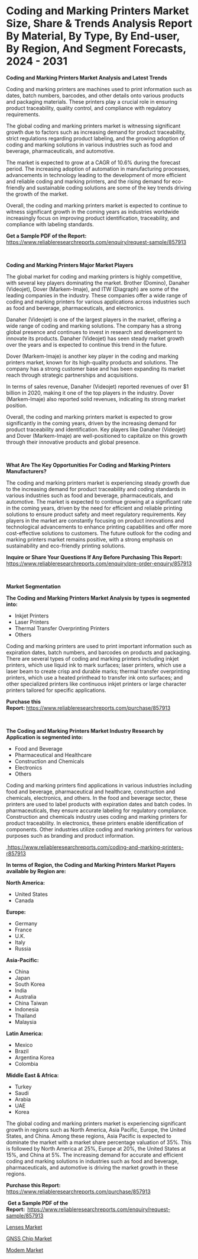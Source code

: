 <p><h1>Coding and Marking Printers Market Size, Share & Trends Analysis Report By Material, By Type, By End-user, By Region, And Segment Forecasts, 2024 - 2031</h1></p><p><strong>Coding and Marking Printers Market Analysis and Latest Trends</strong></p>
<p><p>Coding and marking printers are machines used to print information such as dates, batch numbers, barcodes, and other details onto various products and packaging materials. These printers play a crucial role in ensuring product traceability, quality control, and compliance with regulatory requirements. </p><p>The global coding and marking printers market is witnessing significant growth due to factors such as increasing demand for product traceability, strict regulations regarding product labeling, and the growing adoption of coding and marking solutions in various industries such as food and beverage, pharmaceuticals, and automotive. </p><p>The market is expected to grow at a CAGR of 10.6% during the forecast period. The increasing adoption of automation in manufacturing processes, advancements in technology leading to the development of more efficient and reliable coding and marking printers, and the rising demand for eco-friendly and sustainable coding solutions are some of the key trends driving the growth of the market.</p><p>Overall, the coding and marking printers market is expected to continue to witness significant growth in the coming years as industries worldwide increasingly focus on improving product identification, traceability, and compliance with labeling standards.</p></p>
<p><strong>Get a Sample PDF of the Report:&nbsp;</strong> <a href="https://www.reliableresearchreports.com/enquiry/request-sample/857913">https://www.reliableresearchreports.com/enquiry/request-sample/857913</a></p>
<p>&nbsp;</p>
<p><strong>Coding and Marking Printers Major Market Players</strong></p>
<p><p>The global market for coding and marking printers is highly competitive, with several key players dominating the market. Brother (Domino), Danaher (Videojet), Dover (Markem-Imaje), and ITW (Diagraph) are some of the leading companies in the industry. These companies offer a wide range of coding and marking printers for various applications across industries such as food and beverage, pharmaceuticals, and electronics.</p><p>Danaher (Videojet) is one of the largest players in the market, offering a wide range of coding and marking solutions. The company has a strong global presence and continues to invest in research and development to innovate its products. Danaher (Videojet) has seen steady market growth over the years and is expected to continue this trend in the future.</p><p>Dover (Markem-Imaje) is another key player in the coding and marking printers market, known for its high-quality products and solutions. The company has a strong customer base and has been expanding its market reach through strategic partnerships and acquisitions.</p><p>In terms of sales revenue, Danaher (Videojet) reported revenues of over $1 billion in 2020, making it one of the top players in the industry. Dover (Markem-Imaje) also reported solid revenues, indicating its strong market position.</p><p>Overall, the coding and marking printers market is expected to grow significantly in the coming years, driven by the increasing demand for product traceability and identification. Key players like Danaher (Videojet) and Dover (Markem-Imaje) are well-positioned to capitalize on this growth through their innovative products and global presence.</p></p>
<p>&nbsp;</p>
<p><strong>What Are The Key Opportunities For Coding and Marking Printers Manufacturers?</strong></p>
<p><p>The coding and marking printers market is experiencing steady growth due to the increasing demand for product traceability and coding standards in various industries such as food and beverage, pharmaceuticals, and automotive. The market is expected to continue growing at a significant rate in the coming years, driven by the need for efficient and reliable printing solutions to ensure product safety and meet regulatory requirements. Key players in the market are constantly focusing on product innovations and technological advancements to enhance printing capabilities and offer more cost-effective solutions to customers. The future outlook for the coding and marking printers market remains positive, with a strong emphasis on sustainability and eco-friendly printing solutions.</p></p>
<p><strong>Inquire or Share Your Questions If Any Before Purchasing This Report:</strong> <a href="https://www.reliableresearchreports.com/enquiry/pre-order-enquiry/857913">https://www.reliableresearchreports.com/enquiry/pre-order-enquiry/857913</a></p>
<p>&nbsp;</p>
<p><strong>Market Segmentation</strong></p>
<p><strong>The Coding and Marking Printers Market Analysis by types is segmented into:</strong></p>
<p><ul><li>Inkjet Printers</li><li>Laser Printers</li><li>Thermal Transfer Overprinting Printers</li><li>Others</li></ul></p>
<p><p>Coding and marking printers are used to print important information such as expiration dates, batch numbers, and barcodes on products and packaging. There are several types of coding and marking printers including inkjet printers, which use liquid ink to mark surfaces; laser printers, which use a laser beam to create crisp and durable marks; thermal transfer overprinting printers, which use a heated printhead to transfer ink onto surfaces; and other specialized printers like continuous inkjet printers or large character printers tailored for specific applications.</p></p>
<p><strong>Purchase this Report:&nbsp;</strong><a href="https://www.reliableresearchreports.com/purchase/857913">https://www.reliableresearchreports.com/purchase/857913</a></p>
<p>&nbsp;</p>
<p><strong>The Coding and Marking Printers Market Industry Research by Application is segmented into:</strong></p>
<p><ul><li>Food and Beverage</li><li>Pharmaceutical and Healthcare</li><li>Construction and Chemicals</li><li>Electronics</li><li>Others</li></ul></p>
<p><p>Coding and marking printers find applications in various industries including food and beverage, pharmaceutical and healthcare, construction and chemicals, electronics, and others. In the food and beverage sector, these printers are used to label products with expiration dates and batch codes. In pharmaceuticals, they ensure accurate labeling for regulatory compliance. Construction and chemicals industry uses coding and marking printers for product traceability. In electronics, these printers enable identification of components. Other industries utilize coding and marking printers for various purposes such as branding and product information.</p></p>
<p><a href="https://www.reliableresearchreports.com/coding-and-marking-printers-r857913">&nbsp;https://www.reliableresearchreports.com/coding-and-marking-printers-r857913</a></p>
<p><strong>In terms of Region, the Coding and Marking Printers Market Players available by Region are:</strong></p>
<p>
    <p> <strong> North America: </strong>
        <ul>
            <li>United States</li>
            <li>Canada</li>
        </ul>
        </p> 
    <p> <strong> Europe: </strong>
        <ul>
            <li>Germany</li>
            <li>France</li>
            <li>U.K.</li>
            <li>Italy</li>
            <li>Russia</li>
        </ul>
        </p> 
    <p> <strong> Asia-Pacific: </strong>
        <ul>
            <li>China</li>
            <li>Japan</li>
            <li>South Korea</li>
            <li>India</li>
            <li>Australia</li>
            <li>China Taiwan</li>
            <li>Indonesia</li>
            <li>Thailand</li>
            <li>Malaysia</li>
        </ul>
        </p> 
    <p> <strong> Latin America: </strong>
        <ul>
            <li>Mexico</li>
            <li>Brazil</li>
            <li>Argentina Korea</li>
            <li>Colombia</li>
        </ul>
        </p> 
    <p> <strong> Middle East & Africa: </strong>
        <ul>
            <li>Turkey</li>
            <li>Saudi</li>
            <li>Arabia</li>
            <li>UAE</li>
            <li>Korea</li>
        </ul>
    </p>
    </p>
<p><p>The global coding and marking printers market is experiencing significant growth in regions such as North America, Asia Pacific, Europe, the United States, and China. Among these regions, Asia Pacific is expected to dominate the market with a market share percentage valuation of 35%. This is followed by North America at 25%, Europe at 20%, the United States at 15%, and China at 5%. The increasing demand for accurate and efficient coding and marking solutions in industries such as food and beverage, pharmaceuticals, and automotive is driving the market growth in these regions.</p></p>
<p><strong>Purchase this Report: </strong><a href="https://www.reliableresearchreports.com/purchase/857913">https://www.reliableresearchreports.com/purchase/857913</a></p>
<p>&nbsp;<strong>Get a Sample PDF of the Report:&nbsp;&nbsp;</strong><a href="https://www.reliableresearchreports.com/enquiry/request-sample/857913">https://www.reliableresearchreports.com/enquiry/request-sample/857913</a></p>
<p><strong></strong></p>
<p><p><a href="https://github.com/sardarp081/Market-Research-Report-List-1/blob/main/lenses-market.md">Lenses Market</a></p><p><a href="https://github.com/gcimaudf65/Market-Research-Report-List-1/blob/main/gnss-chip-market.md">GNSS Chip Market</a></p><p><a href="https://github.com/waylose1223/Market-Research-Report-List-1/blob/main/modem-market.md">Modem Market</a></p></p>